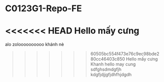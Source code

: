 # C0123G1-Repo-FE
<<<<<<< HEAD
Hello mấy cưng
=======
alo
zoloooooooooo
khánh nè 
>>>>>>> 60505bc554f473e76c9ec98bde280cc46403c850
Hello mấy cưng
Khanh hello may cung
> sdfghsdmdgfjh
> kdgfjdjjgfjdhfhjdgdh